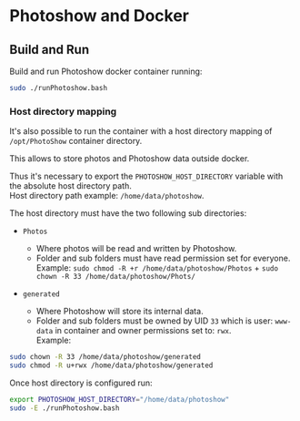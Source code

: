 # Photoshow and Docker

## Build and Run

Build and run Photoshow docker container running:

```bash
sudo ./runPhotoshow.bash
```

### Host directory mapping

It's also possible to run the container with a host directory mapping of `/opt/PhotoShow` container directory.

This allows to store photos and Photoshow data outside docker.

Thus it's necessary to export the `PHOTOSHOW_HOST_DIRECTORY` variable with the absolute host directory path.<br/>
Host directory path example: `/home/data/photoshow`.

The host directory must have the two following sub directories:
 * `Photos`
    * Where photos will be read and written by Photoshow.
    * Folder and sub folders must have read permission set for everyone.<br/>
      Example: `sudo chmod -R +r /home/data/photoshow/Photos` + `sudo chown -R 33 /home/data/photoshow/Phots/` 
      
 * `generated`
    * Where Photoshow will store its internal data.
    * Folder and sub folders must be owned by UID `33` which is user: `www-data` in container and owner permissions set to: `rwx`.<br/>
      Example:
```bash
sudo chown -R 33 /home/data/photoshow/generated
sudo chmod -R u+rwx /home/data/photoshow/generated
```

Once host directory is configured run:

```bash
export PHOTOSHOW_HOST_DIRECTORY="/home/data/photoshow"
sudo -E ./runPhotoshow.bash
```
